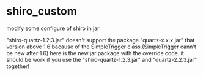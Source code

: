 # shiro_custom
modify some configure of shiro in jar

"shiro-quartz-1.2.3.jar" doesn't support the package "quartz-x.x.x.jar" that version above 1.6 bacause of the SimpleTrigger class.(SimpleTrigger cann't be new after 1.6)
here is the new jar package with the override code. it should be work if you use the "shiro-quartz-1.2.3.jar" and "quartz-2.2.3.jar" together!